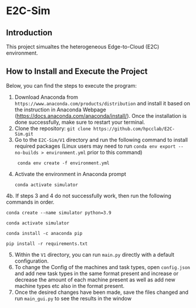 # E2C-Sim
## Introduction
This project simualtes the heterogeneous Edge-to-Cloud (E2C) environment. 
## How to Install and Execute the Project
Below, you can find the steps to execute the program:
1. Download Anaconda from ``` https://www.anaconda.com/products/distribution ``` and install it based on the instruction in Anaconda Webpage (https://docs.anaconda.com/anaconda/install/). Once the installation is done successfully, make sure to restart your terminal.
2. Clone the repository:
```git clone https://github.com/hpcclab/E2C-Sim.git ```
3. Go to the ```E2C-Sim/V1``` directory and run the following command to install required packages (Linux users may need to run `conda env export --no-builds > environment.yml` prior to this command)
   ```
    conda env create -f environment.yml
    ```
4. Activate the environment in Anaconda prompt
   ```
   conda activate simulator
   ```
4b. If steps 3 and 4 do not successfully work, then run the following commands in order.
   ```
   conda create --name simulator python=3.9
   ```
   ```
   conda activate simulator
   ```
   ```
   conda install -c anaconda pip
   ```
   ```
   pip install -r requirements.txt
   ```
5. Within the ``` V1 ``` directory, you can run ``` main.py ``` directly with a default configuration.
6. To change the Config of the machines and task types, open ``` config.json ``` and add new task types in the same format present and increase or decrease the amount of each machine present as well as add new machine types etc also in the format present.
7. Once the desired changes have been made, save the files changed and run ``` main_gui.py ``` to see the results in the window 
